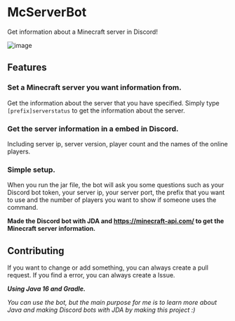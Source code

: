 # McServerBot
Get information about a Minecraft server in Discord!

![image](https://user-images.githubusercontent.com/65495045/124183468-9004bf80-dab8-11eb-9119-43445e5951ac.png)

## Features
### **Set a Minecraft server you want information from.**
Get the information about the server that you have specified.
Simply type `[prefix]serverstatus` to get the information about the server.

### **Get the server information in a embed in Discord.**
Including server ip, server version, player count and the names of the online players.

### **Simple setup.**
When you run the jar file, the bot will ask you some questions such as your Discord bot token, your server ip, your server port, the prefix that you want to use and the number of players you want to show if someone uses the command. 


**Made the Discord bot with JDA and https://minecraft-api.com/ to get the Minecraft server information.**

## Contributing
If you want to change or add something, you can always create a pull request. If you find a error, you can always create a Issue.

**_Using Java 16 and Gradle._** 

*You can use the bot, but the main purpose for me is to learn more about Java and making Discord bots with JDA by making this project :)*


